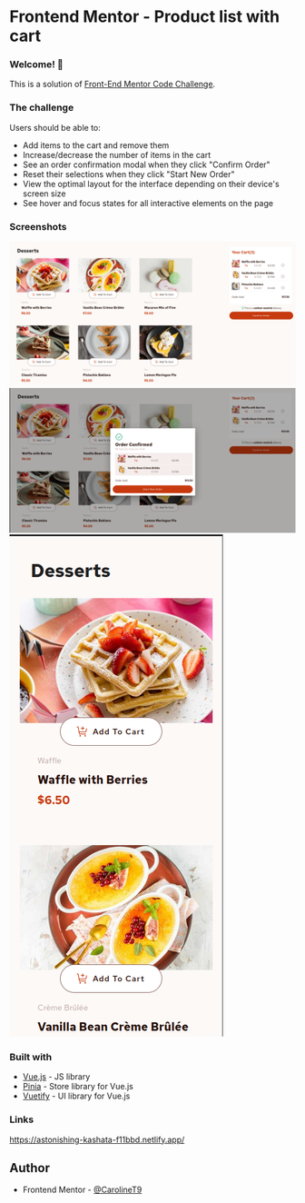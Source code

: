 # Frontend Mentor - Product list with cart

### Welcome! 👋
This is a solution of  [Front-End Mentor Code Challenge](https://www.frontendmentor.io/challenges/product-list-with-cart-5MmqLVAp_d).

### The challenge

Users should be able to:

- Add items to the cart and remove them
- Increase/decrease the number of items in the cart
- See an order confirmation modal when they click "Confirm Order"
- Reset their selections when they click "Start New Order"
- View the optimal layout for the interface depending on their device's screen size
- See hover and focus states for all interactive elements on the page

### Screenshots

![](./public/design/Product-list-with-cart-Desktop)
![](./public/design/Product-list-with-cart-Order-Desktop.png)
![](./public/design/Product-list-with-cart-Mobile.png)

### Built with
- [Vue.js](https://vuejs.org/) - JS library
- [Pinia](https://pinia.vuejs.org/) - Store library for Vue.js
- [Vuetify](https://vuetifyjs.com/en/) - UI library for Vue.js

### Links
https://astonishing-kashata-f11bbd.netlify.app/
## Author
- Frontend Mentor - [@CarolineT9](https://www.frontendmentor.io/profile/CarolineT9)